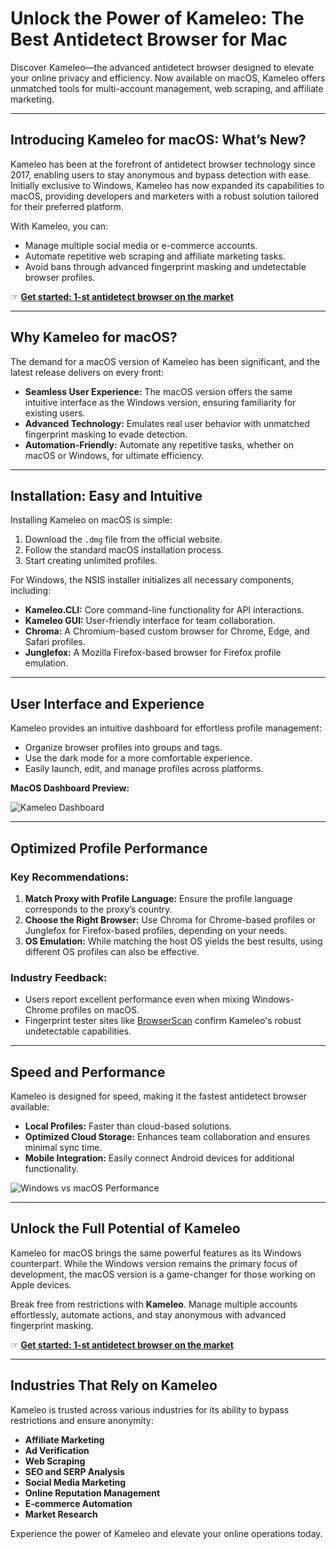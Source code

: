 # Unlock the Power of Kameleo: The Best Antidetect Browser for Mac

Discover Kameleo—the advanced antidetect browser designed to elevate your online privacy and efficiency. Now available on macOS, Kameleo offers unmatched tools for multi-account management, web scraping, and affiliate marketing.

---

## Introducing Kameleo for macOS: What’s New?

Kameleo has been at the forefront of antidetect browser technology since 2017, enabling users to stay anonymous and bypass detection with ease. Initially exclusive to Windows, Kameleo has now expanded its capabilities to macOS, providing developers and marketers with a robust solution tailored for their preferred platform.

With Kameleo, you can:
- Manage multiple social media or e-commerce accounts.
- Automate repetitive web scraping and affiliate marketing tasks.
- Avoid bans through advanced fingerprint masking and undetectable browser profiles.

☞ **[Get started: 1-st antidetect browser on the market](https://bit.ly/multIlogin)**

---

## Why Kameleo for macOS?

The demand for a macOS version of Kameleo has been significant, and the latest release delivers on every front:
- **Seamless User Experience:** The macOS version offers the same intuitive interface as the Windows version, ensuring familiarity for existing users.
- **Advanced Technology:** Emulates real user behavior with unmatched fingerprint masking to evade detection.
- **Automation-Friendly:** Automate any repetitive tasks, whether on macOS or Windows, for ultimate efficiency.

---

## Installation: Easy and Intuitive

Installing Kameleo on macOS is simple:
1. Download the `.dmg` file from the official website.
2. Follow the standard macOS installation process.
3. Start creating unlimited profiles.

For Windows, the NSIS installer initializes all necessary components, including:
- **Kameleo.CLI:** Core command-line functionality for API interactions.
- **Kameleo GUI:** User-friendly interface for team collaboration.
- **Chroma:** A Chromium-based custom browser for Chrome, Edge, and Safari profiles.
- **Junglefox:** A Mozilla Firefox-based browser for Firefox profile emulation.

---

## User Interface and Experience

Kameleo provides an intuitive dashboard for effortless profile management:
- Organize browser profiles into groups and tags.
- Use the dark mode for a more comfortable experience.
- Easily launch, edit, and manage profiles across platforms.

**MacOS Dashboard Preview:**

![Kameleo Dashboard](https://cdn.prod.website-files.com/66faae381e8c5c2c270ec3ad/671bfddf3b91273c5d852a55_66f5564305cc216a7af11d08_66f5551cf2821b085b845773_macOS%252520dashboard%252520Kameleo.png)

---

## Optimized Profile Performance

### Key Recommendations:
1. **Match Proxy with Profile Language:** Ensure the profile language corresponds to the proxy’s country.
2. **Choose the Right Browser:** Use Chroma for Chrome-based profiles or Junglefox for Firefox-based profiles, depending on your needs.
3. **OS Emulation:** While matching the host OS yields the best results, using different OS profiles can also be effective.

### Industry Feedback:
- Users report excellent performance even when mixing Windows-Chrome profiles on macOS.
- Fingerprint tester sites like [BrowserScan](https://www.browserscan.net/) confirm Kameleo's robust undetectable capabilities.

---

## Speed and Performance

Kameleo is designed for speed, making it the fastest antidetect browser available:
- **Local Profiles:** Faster than cloud-based solutions.
- **Optimized Cloud Storage:** Enhances team collaboration and ensures minimal sync time.
- **Mobile Integration:** Easily connect Android devices for additional functionality.

![Windows vs macOS Performance](https://cdn.prod.website-files.com/66faae381e8c5c2c270ec3ad/671bfdde3b91273c5d852a3b_6707a57d78a3dd5acea79fe0_6707a56dc60ad49f8524538f_windows%252520vs%252520macos_table.png)

---

## Unlock the Full Potential of Kameleo

Kameleo for macOS brings the same powerful features as its Windows counterpart. While the Windows version remains the primary focus of development, the macOS version is a game-changer for those working on Apple devices.

Break free from restrictions with **Kameleo**. Manage multiple accounts effortlessly, automate actions, and stay anonymous with advanced fingerprint masking.

☞ **[Get started: 1-st antidetect browser on the market](https://bit.ly/multIlogin)**

---

## Industries That Rely on Kameleo

Kameleo is trusted across various industries for its ability to bypass restrictions and ensure anonymity:
- **Affiliate Marketing**
- **Ad Verification**
- **Web Scraping**
- **SEO and SERP Analysis**
- **Social Media Marketing**
- **Online Reputation Management**
- **E-commerce Automation**
- **Market Research**

Experience the power of Kameleo and elevate your online operations today.
